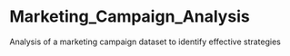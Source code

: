 # Marketing_Campaign_Analysis
Analysis of a marketing campaign dataset to identify effective strategies
